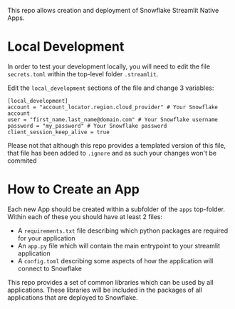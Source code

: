 This repo allows creation and deployment of Snowflake Streamlit Native Apps.

# Local Development
In order to test your development locally, you will need to edit the file `secrets.toml` within the top-level folder `.streamlit`.

Edit the `local_development` sections of the file and change 3 variables:
```
[local_development]
account = "account_locator.region.cloud_provider" # Your Snowflake account
user = "first_name.last_name@domain.com" # Your Snowflake username
password = "my_password" # Your Snowflake password
client_session_keep_alive = true
```

Please not that although this repo provides a templated version of this file, that file has been added to `.ignore` and as such your changes won't be commited

# How to Create an App
Each new App should be created within a subfolder of the `apps` top-folder. Within each of these you should have at least 2 files:
* A `requirements.txt` file describing which python packages are required for your application
* An `app.py` file which will contain the main entrypoint to your streamlit application
* A `config.toml` describing some aspects of how the application will connect to Snowflake

This repo provides a set of common libraries which can be used by all applications. These libraries will be included in the packages of all applications that are deployed to Snowflake.